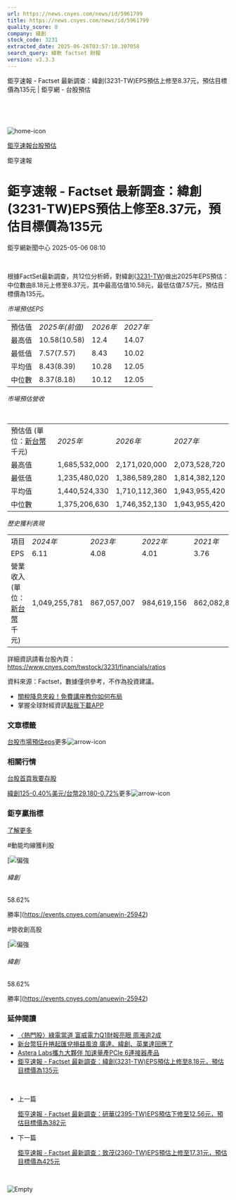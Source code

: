 ```yaml
---
url: https://news.cnyes.com/news/id/5961799
title: https://news.cnyes.com/news/id/5961799
quality_score: 8
company: 緯創
stock_code: 3231
extracted_date: 2025-06-26T03:57:10.307058
search_query: 緯軟 factset 財報
version: v3.3.3
---
```


鉅亨速報 - Factset 最新調查：緯創(3231-TW)EPS預估上修至8.37元，預估目標價為135元 | 鉅亨網 - 台股預估

‌

‌

![home-icon](/assets/icons/breadCrumb/symbol-icon-home.svg)

[鉅亨速報](/news/cat/anue_live)[台股預估](/news/cat/tw_forecast)

鉅亨速報

# 鉅亨速報 - Factset 最新調查：緯創(3231-TW)EPS預估上修至8.37元，預估目標價為135元

鉅亨網新聞中心 2025-05-06 08:10

‌

根據FactSet最新調查，共12位分析師，對緯創([3231-TW](https://www.cnyes.com/twstock/3231))做出2025年EPS預估：中位數由8.18元上修至8.37元，其中最高估值10.58元，最低估值7.57元，預估目標價為135元。

*市場預估EPS*

|  |  |  |  |
| --- | --- | --- | --- |
| 預估值 | *2025年(前值)* | *2026年* | *2027年* |
| 最高值 | 10.58(10.58) | 12.4 | 14.07 |
| 最低值 | 7.57(7.57) | 8.43 | 10.02 |
| 平均值 | 8.43(8.39) | 10.28 | 12.05 |
| 中位數 | 8.37(8.18) | 10.12 | 12.05 |

*市場預估營收*

‌

|  |  |  |  |
| --- | --- | --- | --- |
| 預估值 (單位：[新台幣](https://invest.cnyes.com/forex/detail/usdtwd)千元) | *2025年* | *2026年* | *2027年* |
| 最高值 | 1,685,532,000 | 2,171,020,000 | 2,073,528,720 |
| 最低值 | 1,235,480,020 | 1,386,589,280 | 1,814,382,120 |
| 平均值 | 1,440,524,330 | 1,710,112,360 | 1,943,955,420 |
| 中位數 | 1,375,206,630 | 1,746,352,130 | 1,943,955,420 |

*歷史獲利表現*

|  |  |  |  |  |
| --- | --- | --- | --- | --- |
| 項目 | *2024年* | *2023年* | *2022年* | *2021年* |
| EPS | 6.11 | 4.08 | 4.01 | 3.76 |
| 營業收入 (單位：[新台幣](https://invest.cnyes.com/forex/detail/usdtwd)千元) | 1,049,255,781 | 867,057,007 | 984,619,156 | 862,082,848 |

詳細資訊請看台股內頁：  
<https://www.cnyes.com/twstock/3231/financials/ratios>

資料來源：Factset，數據僅供參考，不作為投資建議。

* [關稅降息夾殺！免費講座教你如何布局](https://www.rsc.com.tw/Cnyes_RSC/SeminarBooking2025InvestmentOutlook.aspx?utm_source=anue&utm_medium=usstocks_end)
* 掌握全球財經資訊[點我下載APP](http://www.cnyes.com/app/?utm_source=mweb&utm_medium=HamMenuBanner&utm_campaign=fixed&utm_content=entr)

### 文章標籤

[台股](https://news.cnyes.com/tag/台股 "台股")[市場預估](https://news.cnyes.com/tag/市場預估 "市場預估")[eps](https://news.cnyes.com/tag/eps "eps")更多![arrow-icon](/assets/icons/arrows/arrow-down.svg)

### 相關行情

[台股首頁](https://www.cnyes.com/twstock)[我要存股](https://supr.link/8OHaU)

[緯創125-0.40%](https://www.cnyes.com/twstock/3231)[美元/台幣29.180-0.72%](https://invest.cnyes.com/forex/detail/USDTWD)更多![arrow-icon](/assets/icons/arrows/arrow-down.svg)

### 鉅亨贏指標

[了解更多](https://events.cnyes.com/anuewin-25942)

#動能均線獲利股

[![偏強](/assets/icons/win-indicator/long.svg)

###### 緯創

58.62%

勝率](https://events.cnyes.com/anuewin-25942)

#營收創高股

[![偏強](/assets/icons/win-indicator/long.svg)

###### 緯創

58.62%

勝率](https://events.cnyes.com/anuewin-25942)

### 延伸閱讀

* [〈熱門股〉綠電當道 富威電力Q1財報亮眼 周漲逾2成](/news/id/5959446)
* [新台幣狂升捲起匯兌損益風浪 廣達、緯創、英業達回應了](/news/id/5959154)
* [Astera Labs攜九大夥伴 加速量產PCIe 6連接器產品](/news/id/5958658)
* [鉅亨速報 - Factset 最新調查：緯創(3231-TW)EPS預估上修至8.18元，預估目標價為135元](/news/id/5957855)

‌

* 上一篇

  [鉅亨速報 - Factset 最新調查：研華(2395-TW)EPS預估下修至12.56元，預估目標價為382元](/news/id/5962413)
* 下一篇

  [鉅亨速報 - Factset 最新調查：致茂(2360-TW)EPS預估上修至17.31元，預估目標價為425元](/news/id/5961448)

‌

![Empty](/assets/icons/skeleton/empty-image.svg)

‌